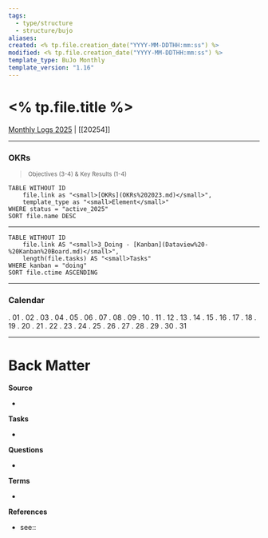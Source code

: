 ```yaml
---
tags:
  - type/structure
  - structure/bujo
aliases:
created: <% tp.file.creation_date("YYYY-MM-DDTHH:mm:ss") %>
modified: <% tp.file.creation_date("YYYY-MM-DDTHH:mm:ss") %>
template_type: BuJo Monthly
template_version: "1.16"
---
```


# <% tp.file.title %>

<!-- Main STRUCTURE of my content -->
[Monthly Logs 2025](Monthly%20Logs%202025.md) | [[20254]]
___

### OKRs
><small>Objectives (3-4) & Key Results (1-4)</small>
<!-- DataView table, use example and modify -->

```dataview
TABLE WITHOUT ID
	file.link as "<small>[OKRs](OKRs%202023.md)</small>",
	template_type as "<small>Element</small>"
WHERE status = "active_2025"
SORT file.name DESC
```

___

```dataview
TABLE WITHOUT ID
	file.link AS "<small>3_Doing - [Kanban](Dataview%20-%20Kanban%20Board.md)</small>",
	length(file.tasks) AS "<small>Tasks"
WHERE kanban = "doing"
SORT file.ctime ASCENDING
```

___

### Calendar
. 01
. 02
. 03
. 04
. 05
. 06
. 07
. 08
. 09
. 10
. 11
. 12
. 13
. 14
. 15
. 16
. 17
. 18
. 19
. 20
. 21
. 22
. 23
. 24
. 25
. 26
. 27
. 28
. 29
. 30
. 31

***
# Back Matter
**Source**
<!-- Always keep a link to the source- --> 
- 

**Tasks**
<!-- What remains to be done with this note? --> 
- 

**Questions**
<!-- What remains for you to consider? --> 
- 

**Terms**
<!-- Links to definition pages. -->
- 

**References**
<!-- Links to pages not referenced in the content. see: [[related note]] because <reason> -->
- see::
